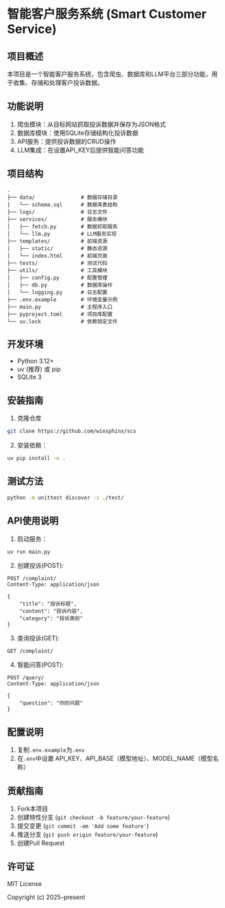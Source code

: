 # 智能客户服务系统 (Smart Customer Service)

## 项目概述

本项目是一个智能客户服务系统，包含爬虫、数据库和LLM平台三部分功能，用于收集、存储和处理客户投诉数据。

## 功能说明

1. 爬虫模块：从目标网站抓取投诉数据并保存为JSON格式
2. 数据库模块：使用SQLite存储结构化投诉数据
3. API服务：提供投诉数据的CRUD操作
4. LLM集成：在设置API_KEY后提供智能问答功能

## 项目结构

```
.
├── data/               # 数据存储目录
|   └── schema.sql      # 数据库表结构
├── logs/               # 日志文件
├── services/           # 服务模块
│   ├── fetch.py        # 数据抓取服务
│   └── llm.py          # LLM服务实现
├── templates/          # 前端资源
│   ├── static/         # 静态资源
│   └── index.html      # 前端页面
├── tests/              # 测试代码
├── utils/              # 工具模块
│   ├── config.py       # 配置管理
│   ├── db.py           # 数据库操作
│   └── logging.py      # 日志配置
├── .env.example        # 环境变量示例
├── main.py             # 主程序入口
├── pyproject.toml      # 项目库配置
└── uv.lock             # 依赖锁定文件
```

## 开发环境

- Python 3.12+
- uv (推荐) 或 pip
- SQLite 3

## 安装指南

1. 克隆仓库
```bash
git clone https://github.com/winsphinx/scs
```
2. 安装依赖：
```bash
uv pip install -e .
```

## 测试方法

```bash
python -m unittest discover -s ./test/
```

## API使用说明

1. 启动服务：
```bash
uv run main.py
```

2. 创建投诉(POST):
```
POST /complaint/
Content-Type: application/json

{
    "title": "投诉标题",
    "content": "投诉内容",
    "category": "投诉类别"
}
```

3. 查询投诉(GET):
```
GET /complaint/
```

4. 智能问答(POST):
```
POST /query/
Content-Type: application/json

{
    "question": "你的问题"
}
```

## 配置说明

1. 复制`.env.example`为`.env`
2. 在`.env`中设置 API_KEY、API_BASE（模型地址）、MODEL_NAME（模型名称）

## 贡献指南

1. Fork本项目
2. 创建特性分支 (`git checkout -b feature/your-feature`)
3. 提交变更 (`git commit -am 'Add some feature'`)
4. 推送分支 (`git push origin feature/your-feature`)
5. 创建Pull Request

## 许可证

MIT License

Copyright (c) 2025-present